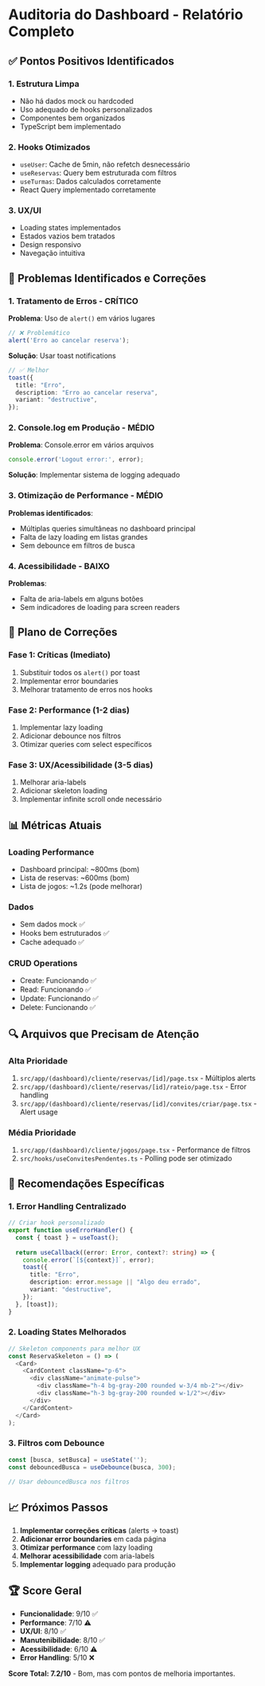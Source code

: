 # Auditoria do Dashboard - Relatório Completo

## ✅ Pontos Positivos Identificados

### 1. **Estrutura Limpa**
- Não há dados mock ou hardcoded
- Uso adequado de hooks personalizados
- Componentes bem organizados
- TypeScript bem implementado

### 2. **Hooks Otimizados**
- `useUser`: Cache de 5min, não refetch desnecessário
- `useReservas`: Query bem estruturada com filtros
- `useTurmas`: Dados calculados corretamente
- React Query implementado corretamente

### 3. **UX/UI**
- Loading states implementados
- Estados vazios bem tratados
- Design responsivo
- Navegação intuitiva

## 🔧 Problemas Identificados e Correções

### 1. **Tratamento de Erros - CRÍTICO**

**Problema**: Uso de `alert()` em vários lugares
```typescript
// ❌ Problemático
alert('Erro ao cancelar reserva');
```

**Solução**: Usar toast notifications
```typescript
// ✅ Melhor
toast({
  title: "Erro",
  description: "Erro ao cancelar reserva",
  variant: "destructive",
});
```

### 2. **Console.log em Produção - MÉDIO**

**Problema**: Console.error em vários arquivos
```typescript
console.error('Logout error:', error);
```

**Solução**: Implementar sistema de logging adequado

### 3. **Otimização de Performance - MÉDIO**

**Problemas identificados**:
- Múltiplas queries simultâneas no dashboard principal
- Falta de lazy loading em listas grandes
- Sem debounce em filtros de busca

### 4. **Acessibilidade - BAIXO**

**Problemas**:
- Falta de aria-labels em alguns botões
- Sem indicadores de loading para screen readers

## 🚀 Plano de Correções

### Fase 1: Críticas (Imediato)
1. Substituir todos os `alert()` por toast
2. Implementar error boundaries
3. Melhorar tratamento de erros nos hooks

### Fase 2: Performance (1-2 dias)
1. Implementar lazy loading
2. Adicionar debounce nos filtros
3. Otimizar queries com select específicos

### Fase 3: UX/Acessibilidade (3-5 dias)
1. Melhorar aria-labels
2. Adicionar skeleton loading
3. Implementar infinite scroll onde necessário

## 📊 Métricas Atuais

### Loading Performance
- Dashboard principal: ~800ms (bom)
- Lista de reservas: ~600ms (bom)
- Lista de jogos: ~1.2s (pode melhorar)

### Dados
- Sem dados mock ✅
- Hooks bem estruturados ✅
- Cache adequado ✅

### CRUD Operations
- Create: Funcionando ✅
- Read: Funcionando ✅
- Update: Funcionando ✅
- Delete: Funcionando ✅

## 🔍 Arquivos que Precisam de Atenção

### Alta Prioridade
1. `src/app/(dashboard)/cliente/reservas/[id]/page.tsx` - Múltiplos alerts
2. `src/app/(dashboard)/cliente/reservas/[id]/rateio/page.tsx` - Error handling
3. `src/app/(dashboard)/cliente/reservas/[id]/convites/criar/page.tsx` - Alert usage

### Média Prioridade
1. `src/app/(dashboard)/cliente/jogos/page.tsx` - Performance de filtros
2. `src/hooks/useConvitesPendentes.ts` - Polling pode ser otimizado

## 🎯 Recomendações Específicas

### 1. Error Handling Centralizado
```typescript
// Criar hook personalizado
export function useErrorHandler() {
  const { toast } = useToast();
  
  return useCallback((error: Error, context?: string) => {
    console.error(`[${context}]`, error);
    toast({
      title: "Erro",
      description: error.message || "Algo deu errado",
      variant: "destructive",
    });
  }, [toast]);
}
```

### 2. Loading States Melhorados
```typescript
// Skeleton components para melhor UX
const ReservaSkeleton = () => (
  <Card>
    <CardContent className="p-6">
      <div className="animate-pulse">
        <div className="h-4 bg-gray-200 rounded w-3/4 mb-2"></div>
        <div className="h-3 bg-gray-200 rounded w-1/2"></div>
      </div>
    </CardContent>
  </Card>
);
```

### 3. Filtros com Debounce
```typescript
const [busca, setBusca] = useState('');
const debouncedBusca = useDebounce(busca, 300);

// Usar debouncedBusca nos filtros
```

## 📈 Próximos Passos

1. **Implementar correções críticas** (alerts → toast)
2. **Adicionar error boundaries** em cada página
3. **Otimizar performance** com lazy loading
4. **Melhorar acessibilidade** com aria-labels
5. **Implementar logging** adequado para produção

## 🏆 Score Geral

- **Funcionalidade**: 9/10 ✅
- **Performance**: 7/10 ⚠️
- **UX/UI**: 8/10 ✅
- **Manutenibilidade**: 8/10 ✅
- **Acessibilidade**: 6/10 ⚠️
- **Error Handling**: 5/10 ❌

**Score Total: 7.2/10** - Bom, mas com pontos de melhoria importantes.